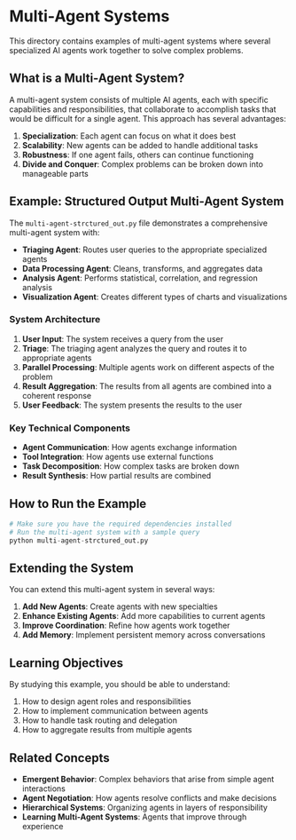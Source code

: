 # Multi-Agent Systems

This directory contains examples of multi-agent systems where several specialized AI agents work together to solve complex problems.

## What is a Multi-Agent System?

A multi-agent system consists of multiple AI agents, each with specific capabilities and responsibilities, that collaborate to accomplish tasks that would be difficult for a single agent. This approach has several advantages:

1. **Specialization**: Each agent can focus on what it does best
2. **Scalability**: New agents can be added to handle additional tasks
3. **Robustness**: If one agent fails, others can continue functioning
4. **Divide and Conquer**: Complex problems can be broken down into manageable parts

## Example: Structured Output Multi-Agent System

The `multi-agent-strctured_out.py` file demonstrates a comprehensive multi-agent system with:

- **Triaging Agent**: Routes user queries to the appropriate specialized agents
- **Data Processing Agent**: Cleans, transforms, and aggregates data
- **Analysis Agent**: Performs statistical, correlation, and regression analysis
- **Visualization Agent**: Creates different types of charts and visualizations

### System Architecture

1. **User Input**: The system receives a query from the user
2. **Triage**: The triaging agent analyzes the query and routes it to appropriate agents
3. **Parallel Processing**: Multiple agents work on different aspects of the problem
4. **Result Aggregation**: The results from all agents are combined into a coherent response
5. **User Feedback**: The system presents the results to the user

### Key Technical Components

- **Agent Communication**: How agents exchange information
- **Tool Integration**: How agents use external functions
- **Task Decomposition**: How complex tasks are broken down
- **Result Synthesis**: How partial results are combined

## How to Run the Example

```python
# Make sure you have the required dependencies installed
# Run the multi-agent system with a sample query
python multi-agent-strctured_out.py
```

## Extending the System

You can extend this multi-agent system in several ways:

1. **Add New Agents**: Create agents with new specialties
2. **Enhance Existing Agents**: Add more capabilities to current agents
3. **Improve Coordination**: Refine how agents work together
4. **Add Memory**: Implement persistent memory across conversations

## Learning Objectives

By studying this example, you should be able to understand:

1. How to design agent roles and responsibilities
2. How to implement communication between agents
3. How to handle task routing and delegation
4. How to aggregate results from multiple agents

## Related Concepts

- **Emergent Behavior**: Complex behaviors that arise from simple agent interactions
- **Agent Negotiation**: How agents resolve conflicts and make decisions
- **Hierarchical Systems**: Organizing agents in layers of responsibility
- **Learning Multi-Agent Systems**: Agents that improve through experience